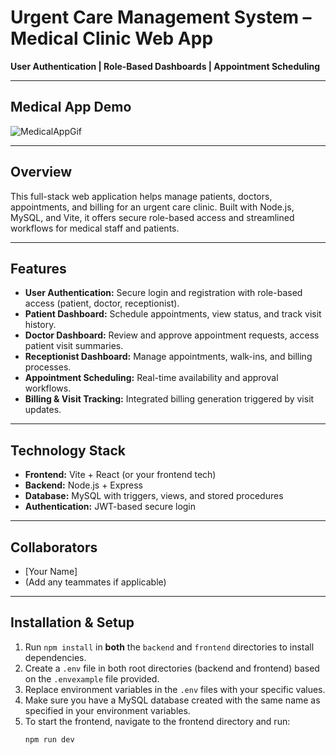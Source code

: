 # Urgent Care Management System – Medical Clinic Web App

**User Authentication | Role-Based Dashboards | Appointment Scheduling**

---

## Medical App Demo

![MedicalAppGif](path/to/your/medicalapp.gif)

---

## Overview

This full-stack web application helps manage patients, doctors, appointments, and billing for an urgent care clinic. Built with Node.js, MySQL, and Vite, it offers secure role-based access and streamlined workflows for medical staff and patients.

---

## Features

- **User Authentication:** Secure login and registration with role-based access (patient, doctor, receptionist).  
- **Patient Dashboard:** Schedule appointments, view status, and track visit history.  
- **Doctor Dashboard:** Review and approve appointment requests, access patient visit summaries.  
- **Receptionist Dashboard:** Manage appointments, walk-ins, and billing processes.  
- **Appointment Scheduling:** Real-time availability and approval workflows.  
- **Billing & Visit Tracking:** Integrated billing generation triggered by visit updates.

---

## Technology Stack

- **Frontend:** Vite + React (or your frontend tech)  
- **Backend:** Node.js + Express  
- **Database:** MySQL with triggers, views, and stored procedures  
- **Authentication:** JWT-based secure login

---

## Collaborators

- [Your Name]  
- (Add any teammates if applicable)

---

## Installation & Setup

1. Run `npm install` in **both** the `backend` and `frontend` directories to install dependencies.  
2. Create a `.env` file in both root directories (backend and frontend) based on the `.envexample` file provided.  
3. Replace environment variables in the `.env` files with your specific values.  
4. Make sure you have a MySQL database created with the same name as specified in your environment variables.  
5. To start the frontend, navigate to the frontend directory and run:  
   ```bash
   npm run dev
